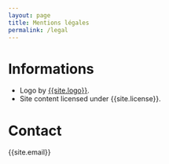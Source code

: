 ```yaml
---
layout: page
title: Mentions légales
permalink: /legal
---
```

# Informations
* Logo by <a target="_blank" href="{{site.logosite}}" >{{site.logo}}</a>.
* Site content licensed under {{site.license}}.

# Contact
{{site.email}}
